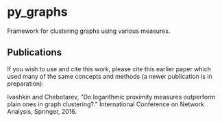 # py_graphs

Framework for clustering graphs using various measures.

Publications
------------

If you wish to use and cite this work, please cite this earlier paper
which used many of the same concepts and methods (a newer publication
is in preparation):

Ivashkin and Chebotarev, "Do logarithmic proximity measures outperform plain ones in graph clustering?." International Conference on Network Analysis, Springer, 2016.

